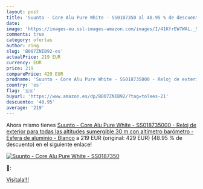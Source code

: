 ```yaml
---
layout: post
title: 'Suunto - Core Alu Pure White - SS0187350 al 48.95 % de descuento'
date: 
image: 'https://images-eu.ssl-images-amazon.com/images/I/41KfrEW7WAL._SL200_.jpg'
comments: true
category: ofertas
author: ring
slug: 'B007ZNIB92-es'
actualPrice: 219 EUR
currency: EUR
price: 219
comparePrice: 429 EUR
prodname: 'Suunto - Core Alu Pure White - SS018735000 - Reloj de exterior para todas las altitudes  sumergible  30 m   con altímetro  barómetro - Esfera de aluminio - Blanco'
country: 'es'
flag: '🇪🇸'
buyurl: 'https://www.amazon.es/dp/B007ZNIB92/?tag=tolees-21'
descuento: '48.95'
average: '219'
---
```


Ahora mismo tienes [Suunto - Core Alu Pure White - SS018735000 - Reloj de exterior para todas las altitudes  sumergible  30 m   con altímetro  barómetro - Esfera de aluminio - Blanco](https://www.amazon.es/dp/B007ZNIB92/?tag=tolees-21) a 219 EUR (original: 429 EUR) (48.95 %  de descuento) en el siguiente enlace!

[![Suunto - Core Alu Pure White - SS0187350](https://images-eu.ssl-images-amazon.com/images/I/41KfrEW7WAL._SL200_.jpg)](https://www.amazon.es/dp/B007ZNIB92/?tag=tolees-21)

🔎:


[Visítala!!!](https://www.amazon.es/dp/B007ZNIB92/?tag=tolees-21)
